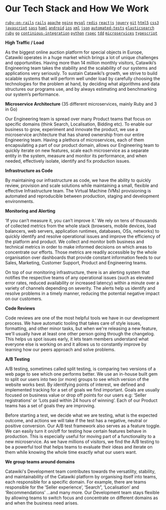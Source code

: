 # Our Tech Stack and How We Work

[`ruby-on-rails`](https://github.com/topics/ruby-on-rails) [`rails`](https://github.com/topics/rails) [`apache`](https://github.com/topics/apache) [`nginx`](https://github.com/topics/nginx) [`mysql`](https://github.com/topics/mysql) [`redis`](https://github.com/topics/redis) [`reactjs`](https://github.com/topics/reactjs) [`jquery`](https://github.com/topics/jquery) [`git`](https://github.com/topics/github) [`html5`](https://github.com/topics/html5) [`css3`](https://github.com/topics/css3) [`javascript`](https://github.com/topics/javascript) [`sass`](https://github.com/topics/sass) [`haml`](https://github.com/topics/haml) [`android`](https://github.com/topics/android) [`ios`](https://github.com/topics/ios) [`xml`](https://github.com/topics/xml) [`json`](https://github.com/topics/json) [`automated-tests`](https://github.com/topics/automated-tests) [`elasticsearch`](https://github.com/topics/elasticsearch) [`ruby`](https://github.com/topics/ruby) [`go`](https://github.com/topics/go) [`continious-integration`](https://github.com/topics/continuous-integration) [`python`](https://github.com/topics/python) [`rspec`](https://github.com/topics/rspec) [`tdd`](https://github.com/topics/tdd) [`microservices`](https://github.com/topics/microservices) [`typescript`](https://github.com/topics/typecript)

**High Traffic / Load**

As the biggest online auction platform for special objects in Europe, Catawiki operates in a huge market which brings a lot of unique challenges and opportunities. Having more than 14 million monthly visitors, Catawiki’s Engineering team takes the stability and the scalability of our systems and applications very seriously. To sustain Catawiki’s growth, we strive to build scalable systems that will perform well under load by carefully choosing the technologies for the problem at hand, by deciding what algorithms and data structures our programs use, and by always estimating and benchmarking our system’s performance.

**Microservice Architecture** (35 different microservices, mainly Ruby and 3 in Go)

Our Engineering team is spread over many Product teams that focus on specific domains (think Search, Localisation, Bidding etc). To enable our business to grow, experiment and innovate the product, we use a microservice architecture that has shared ownership from our entire Engineering team. Having a plethora of microservices, each of them encapsulating a part of our product domain, allows our Engineering team to quickly iterate on new features, scale each microservice as a separate entity in the system, measure and monitor its performance, and when needed, effectively isolate, identify and fix production issues.

**Infrastructure as Code**

By maintaining our infrastructure as code, we have the ability to quickly review, provision and scale solutions while maintaining a small, flexible and effective Infrastructure team. The Virtual Machine (VMs) provisioning is automated and reproducible between production, staging and development environments.

**Monitoring and Alerting**

‘If you can’t measure it, you can’t improve it.’ We rely on tens of thousands of collected metrics from the whole stack (browsers, mobile devices, load balancers, web servers, application runtimes, databases, OSs, networks) to quickly identify and resolve operational issues and improve the efficiency of the platform and product. We collect and monitor both business and technical metrics in order to make informed decisions on which areas to concentrate our efforts. Those metrics are readily accessible by the whole organisation over dashboards that provide constant information feeds to our Sales, Marketing, Customer Support, Product and Engineering teams.

On top of our monitoring infrastructure, there is an alerting system that notifies the respective teams of any operational issues (such as elevated error rates, reduced availability or increased latency) within a minute over a variety of channels depending on severity. The alerts help us identify and resolve problems in a timely manner, reducing the potential negative impact on our customers.

**Code Reviews**

Code reviews are one of the most helpful tools we have in our development process. We have automatic tooling that takes care of style issues, formatting, and other minor tasks, but when we're releasing a new feature, we'll usually have at least one other person going through the changelog. This helps us spot issues early, it lets team members understand what everyone else is working on and it allows us to constantly improve by learning how our peers approach and solve problems.

**A/B Testing**

A/B testing, sometimes called split testing, is comparing two versions of a web page to see which one performs better. We use an in-house built gem to split our users into two (or more) groups to see which version of the website works best. By identifying points of interest, we defined and implemented tracking for a set of goals we find important. Goals are usually focused on business value or drop off points for our users e.g: ‘Seller registrations’ or ‘Lots paid within 24 hours of winning’. Each of our Product teams has a set of goals they are improving.

Before starting a test, we decide what we are testing, what is the expected outcome, and actions we will take if the test has a negative, neutral or positive conversion. Our A/B test framework also serves as a feature toggle. We can easily turn it on/off for testing how certain features behave in production. This is especially useful for moving part of a functionality to a new microservice. As we have millions of visitors, we find the A/B testing to be a powerful tool that helps teams to evaluate their ideas and iterate on them while knowing the whole time exactly what our users want.

**We group teams around domains** 

Catawiki's Development team contributes towards the versatility, stability, and maintainability of the Catawiki platform by organising itself into teams, each responsible for a specific domain. For example, there are teams responsible for the ‘Seller experience’, ‘Search”, ‘Localisation’ and ‘Recommendations’ ...and many more. Our Development team stays flexible by allowing teams to switch focus and concentrate on different domains as and when the business need arises.
